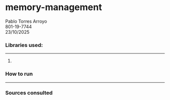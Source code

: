 # memory-management
 Pablo Torres Arroyo  
 801-19-7744  
 23/10/2025  

### Libraries used:
---
1. 

### How to run
---


### Sources consulted
